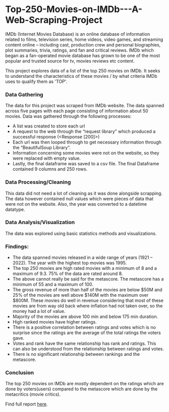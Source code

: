 # Top-250-Movies-on-IMDb---A-Web-Scraping-Project
IMDb (Internet Movies Database) is an online database of information related to films, television series, home videos, video games, and streaming content online – including cast, production crew and personal biographies, plot summaries, trivia, ratings, and fan and critical reviews. IMDb which began as a fan-operated movie database has grown to be one of the most popular and trusted source for tv, movies reviews etc content.

This project explores data of a list of the top 250 movies on IMDb. It seeks to understand the characteristics of these movies / by what criteria IMDb uses to qualify them as 'TOP'.

### Data Gathering
The data for this project was scraped from IMDb website. The data spanned across five pages with each page consisting of information about 50 movies. Data was gathered through the following processes:
* A list was created to store each url
* A request to the web through the “request library” which produced a successful response (<Response [200]>)
* Each url was then looped through to get necessary information through the “BeautifulSoup Library”.
* Information concerning some movies were not on the website, so they were replaced with empty value.
* Lastly, the final dataframe was saved to a csv file. The final Dataframe contained 9 columns and 250 rows.


### Data Processing/Cleaning 
This data did not need a lot of cleaning as it was done alongside scrapping. The data however contained null values which were pieces of data that were not on the website. Also, the year was converted to a datetime datatype.

### Data Analysis/Visualization
The data was explored using basic statistics methods and visualizations.

### Findings:
* The data spanned movies released in a wide range of years (1921 – 2022). The year with the highest top movies was 1995. 
* The top 250 movies are high rated movies with a minimum of 8 and a maximum of 9.3. 75% of the data are rated around 8.
* The above cannot really be said for the metascore. The metascore has a minimum of 55 and a maximum of 100.
* The gross revenue of more than half of the movies are below $50M and 25% of the movies are well above $140M with the maximum over $800M. These movies do well in revenue considering that most of these movies are from way old back where inflation had not taken over, so the money had a lot of value.
* Majority of the movies are above 100 min and below 175 min duration.
* High ranked movies have higher ratings.
* There is a positive correlation between ratings and votes which is no surprise since the ratings are the average of the total ratings the voters gave.
*	Votes and rank have the same relationship has rank and ratings. This can also be understood from the relationship between ratings and votes.
* There is no significant relationship between rankings and the metascore.

### Conclusion
The top 250 movies on IMDb are mostly dependent on the ratings which are done by voters(users) compared to the metascore which are done by the metacritics (movie critics).  

Find full report [here](https://drive.google.com/file/d/1ES4RyK3qkRd4t9lH95ZgOsM-VHIOdKYU/view?usp=share_link).
